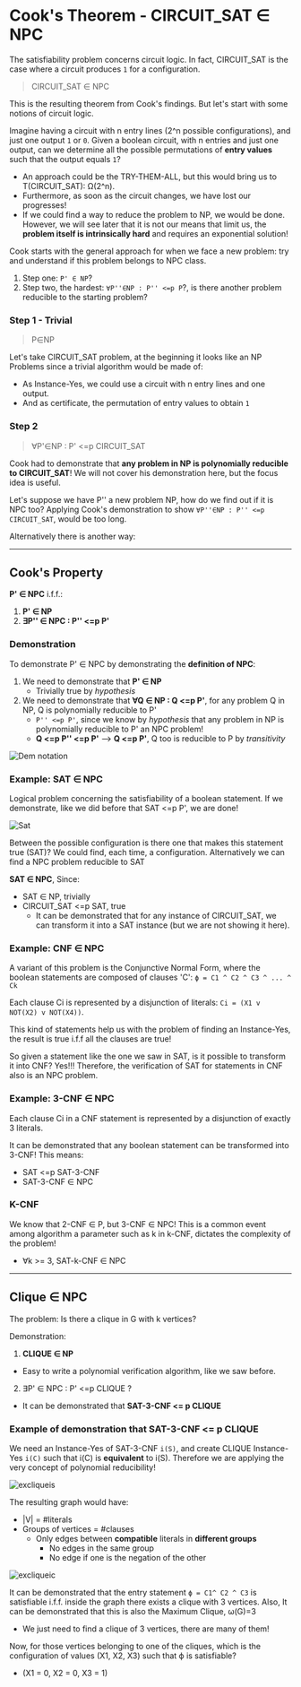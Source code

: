 # Cook's Theorem - CIRCUIT_SAT ∈ NPC
The satisfiability problem concerns circuit logic. In fact, CIRCUIT_SAT is the case where a circuit produces `1` for a configuration.

> CIRCUIT_SAT ∈ NPC

This is the resulting theorem from Cook's findings. But let's start with some notions of circuit logic.

Imagine having a circuit with n entry lines (2^n possible configurations), and just one output `1` or `0`.
Given a boolean circuit, with n entries and just one output, can we determine all the possible permutations of
**entry values** such that the output equals `1`?
* An approach could be the TRY-THEM-ALL, but this would bring us to T(CIRCUIT_SAT): Ω(2^n).
* Furthermore, as soon as the circuit changes, we have lost our progresses!
* If we could find a way to reduce the problem to NP, we would be done. However, we will see later that
  it is not our means that limit us, the **problem itself is intrinsically hard** and requires an exponential solution!

Cook starts with the general approach for when we face a new problem: try and understand if this problem
belongs to NPC class.
1. Step one: `P' ∈ NP`?
2. Step two, the hardest: `∀P''∈NP : P'' <=p P`?, is there another problem reducible to the starting problem?

### Step 1 - Trivial
> P∈NP

Let's take CIRCUIT_SAT problem, at the beginning it looks like an NP Problems since a trivial algorithm would be made of:
* As Instance-Yes, we could use a circuit with n entry lines and one output.
* And as certificate, the permutation of entry values to obtain `1`

### Step 2
> ∀P'∈NP : P' <=p CIRCUIT_SAT

Cook had to demonstrate that **any problem in NP is polynomially reducible to CIRCUIT_SAT**!
We will not cover his demonstration here, but the focus idea is useful.

Let's suppose we have P'' a new problem NP, how do we find out if it is NPC too? Applying Cook's demonstration to show
`∀P''∈NP : P'' <=p CIRCUIT_SAT`, would be too long.

Alternatively there is another way:

---

## Cook's Property
**P' ∈ NPC** i.f.f.:
1. **P' ∈ NP**
2. **∃P'' ∈ NPC : P'' <=p P'**

### Demonstration
To demonstrate P' ∈ NPC by demonstrating the **definition of NPC**:
1. We need to demonstrate that **P' ∈ NP**
    * Trivially true by _hypothesis_
2. We need to demonstrate that **∀Q ∈ NP : Q <=p P'**, for any problem Q in NP, Q is polynomially reducible to P'
    * `P'' <=p P'`, since we know by _hypothesis_ that any problem in NP is polynomially reducible to P' an NPC problem!
    * **Q <=p P'' <=p P'** --> **Q <=p P'**, Q too is reducible to P by _transitivity_

![Dem notation](https://github.com/PayThePizzo/DataStrutucures-Algorithms/blob/main/Resources/Demnotat.png?raw=True)


### Example: SAT ∈ NPC
Logical problem concerning the satisfiability of a boolean statement. If we demonstrate,
like we did before that SAT <=p P', we are done!

![Sat](https://github.com/PayThePizzo/DataStrutucures-Algorithms/blob/main/Resources/sat.png?raw=True)

Between the possible configuration is there one that makes this statement true (SAT)?
We could find, each time, a configuration. Alternatively we can find a NPC problem reducible to SAT

**SAT ∈ NPC**, Since:
* SAT ∈ NP, trivially
* CIRCUIT_SAT <=p SAT, true
    * It can be demonstrated that for any instance of CIRCUIT_SAT, we can transform it
      into a SAT instance (but we are not showing it here).

### Example: CNF ∈ NPC
A variant of this problem is the Conjunctive Normal Form, where the boolean statements
are composed of clauses 'C': `ϕ = C1 ^ C2 ^ C3 ^ ... ^ Ck`

Each clause Ci is represented by a disjunction of literals: `Ci = (X1 v NOT(X2) v NOT(X4))`.

This kind of statements help us with the problem of finding an Instance-Yes, the result is true i.f.f all the
clauses are true!

So given a statement like the one we saw in SAT, is it possible to transform it into CNF? Yes!!!
Therefore, the verification of SAT for statements in CNF also is an NPC problem.

### Example: 3-CNF ∈ NPC
Each clause Ci in a CNF statement is represented by a disjunction of exactly 3 literals.

It can be demonstrated that any boolean statement can be transformed into 3-CNF! This means:
* SAT <=p SAT-3-CNF
* SAT-3-CNF ∈ NPC

### K-CNF
We know that 2-CNF ∈ P, but 3-CNF ∈ NPC!
This is a common event among algorithm a parameter such as k in k-CNF, dictates the complexity of the problem!
* ∀k >= 3, SAT-k-CNF ∈ NPC

---

## Clique ∈ NPC
The problem: Is there a clique in G with k vertices?

Demonstration:
1. **CLIQUE ∈ NP**
* Easy to write a polynomial verification algorithm, like we saw before.
2. ∃P' ∈ NPC : P' <=p CLIQUE ?
* It can be demonstrated that **SAT-3-CNF <= p CLIQUE**

### Example of demonstration that SAT-3-CNF <= p CLIQUE
We need an Instance-Yes of SAT-3-CNF `i(S)`, and create CLIQUE Instance-Yes `i(C)` such that i(C) is **equivalent** to i(S).
Therefore we are applying the very concept of polynomial reducibility!

![excliqueis](https://github.com/PayThePizzo/DataStrutucures-Algorithms/blob/main/Resources/excliqueis.png?raw=True)

The resulting graph would have:
* |V| = #literals
* Groups of vertices = #clauses
    * Only edges between **compatible** literals in **different groups**
        * No edges in the same group
        * No edge if one is the negation of the other

![excliqueic](https://github.com/PayThePizzo/DataStrutucures-Algorithms/blob/main/Resources/excliqueic.png?raw=True)

It can be demonstrated that the entry statement `ϕ = C1^ C2 ^ C3` is satisfiable i.f.f.
inside the graph there exists a clique with 3 vertices. Also, It can be demonstrated that this is also the Maximum Clique, ω(G)=3
* We just need to find a clique of 3 vertices, there are many of them!

Now, for those vertices belonging to one of the cliques, which is the configuration of values (X1, X2, X3)
such that ϕ is satisfiable?
* (X1 = 0, X2 = 0, X3 = 1)